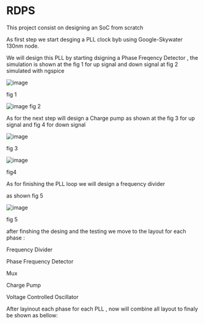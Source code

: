 # RDPS
This project consist on designing an SoC from scratch

As first step we start desging a PLL clock byb using  Google-Skywater 130nm node.

We will design this PLL by starting dsigning a Phase Freqency Detector , the simulation is shown at the fig 1 for up signal and down signal at fig 2 simulated with ngspice

![image](https://user-images.githubusercontent.com/67355283/163258394-fe32b510-f768-4d3f-bcc7-3bb8883da135.png)

 
fig 1

 ![image](https://user-images.githubusercontent.com/67355283/163258942-15a8e1be-91c3-408d-9e7c-616cfe426cc0.png)
fig 2


As for the next step will design a Charge pump as shown at the fig 3 for up signal and fig 4 for down signal

![image](https://user-images.githubusercontent.com/67355283/163259101-efecef59-f641-4cb5-9203-c54ed5c12c6b.png)

 
fig 3


![image](https://user-images.githubusercontent.com/67355283/163259224-9c886215-c274-4dae-86e2-ec99eeecc33a.png)

 
fig4

As for finishing the PLL loop we will design a frequency divider

as shown fig 5


![image](https://user-images.githubusercontent.com/67355283/163259443-48659111-87f6-4619-aea3-b2dcc02ff700.png)

 
fig 5

 after finshing the desing and the testing we move to the layout for each phase :

Frequency Divider

 
Phase Frequency Detector

 
Mux

 

Charge Pump


 

Voltage Controlled Oscillator

 

After layinout each phase for each PLL , now will combine all layout to finaly be shown as bellow:

 










